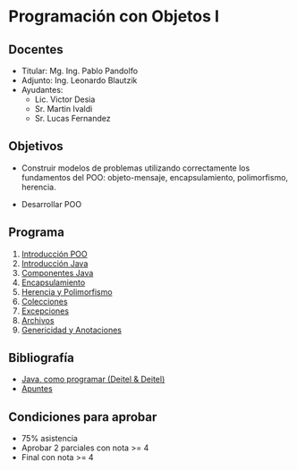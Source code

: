 # Programación con Objetos I

## Docentes

* Titular: Mg. Ing. Pablo Pandolfo
* Adjunto: Ing. Leonardo Blautzik 
* Ayudantes: 
  * Lic. Victor Desia
  * Sr. Martin Ivaldi
  * Sr. Lucas Fernandez

## Objetivos

* Construir modelos de problemas utilizando correctamente los fundamentos del POO: objeto-mensaje, encapsulamiento, polimorfismo, herencia.

* Desarrollar POO

## Programa

1. [Introducción POO](doc/intro-poo.md)
1. [Introducción Java](doc/intro-java.md)
1. [Componentes Java](doc/comp-java.md)
1. [Encapsulamiento](doc/encapsulamiento.md)
1. [Herencia y Polimorfismo](doc/herencia-poli.md)
1. [Colecciones](doc/colecciones.md)
1. [Excepciones](doc/excepciones.md)
1. [Archivos](doc/archivos.md)
1. [Genericidad y Anotaciones](doc/gener.md)

## Bibliografía

* [Java, como programar (Deitel & Deitel)](doc/deitel.pdf)
* [Apuntes](doc/)

## Condiciones para aprobar

* 75% asistencia
* Aprobar 2 parciales con nota >= 4
* Final con nota >= 4
